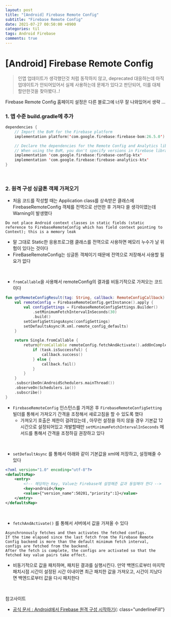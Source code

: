 ```yaml
---
layout: post
title: "[Android] Firebase Remote Config"
subtitle: "Firebase Remote Config"
date: 2021-07-27 00:50:00 +0900
categories: til
tags: Android Firebase
comments: true
---
```




# [Android] Firebase Remote Config



> 인앱 업데이트가 생각했던것 처럼 동작하지 않고, deprecated 대응하는데 아직 업데이트가 안되어있어서 실제 사용하는데 문제가 있다고 판단되어, 이를 대체 할만한것을 찾아봤다..!



Firebase Remote Config 홈페이지 설정은 다른 블로그에 너무 잘 나와있어서 생략 ...



### 1. 앱 수준 build.gradle에 추가

```kotlin
dependencies {
    // Import the BoM for the Firebase platform
    implementation platform('com.google.firebase:firebase-bom:26.5.0')

    // Declare the dependencies for the Remote Config and Analytics libraries
    // When using the BoM, you don't specify versions in Firebase library dependencies
    implementation 'com.google.firebase:firebase-config-ktx'
    implementation 'com.google.firebase:firebase-analytics-ktx'
}
```

</br>

### 2. 원격 구성 싱글톤 객체 가져오기

- 처음 코드를 작성할 때는 Application class를 상속받은 클래스에 FirebaseRemoteConfig 객체를 전역으로 선언한 후 가져다 쓸 생각이였는데 Warning이 발생했다

```text
Do not place Android context classes in static fields (static reference to FirebaseRemoteConfig which has field context pointing to Context); this is a memory leak
```

- 말 그대로 Static한 응용프로그램 클래스를 전역으로 사용하면 메모리 누수가 날 위험이 있다는 것이다
- FireBaseRemoteConfig는 싱글톤 객체이기 때문에 전역으로 저장해서 사용할 필요가 없다

</br>

- `fromCallable`을 사용해서 remoteConfig의 결과를 비동기적으로 가져오는 코드이다

```kotlin
fun getRemoteConfigResult(tag: String, callback: RemoteConfigCallback): Disposable {
    val remoteConfig = FirebaseRemoteConfig.getInstance().apply {
        val configSettings = FirebaseRemoteConfigSettings.Builder()
            .setMinimumFetchIntervalInSeconds(30)
            .build()
        setConfigSettingsAsync(configSettings)
        setDefaultsAsync(R.xml.remote_config_defaults)
    }
	
    return Single.fromCallable {
        return@fromCallable remoteConfig.fetchAndActivate().addOnCompleteListener { task ->
            if (task.isSuccessful) {
                callback.success()
            } else {
                callback.fail()
            }
        }
    }
    .subscribeOn(AndroidSchedulers.mainThread())
    .observeOn(Schedulers.io())
    .subscribe()
}
```

- `FirebaseRemoteConfig` 인스턴스를 가져온 후 `FirebaseRemoteConfigSetting` 빌더를 통해서 가져오기 간격을 조정해서 새로고침을 할 수 있도록 했다
    - 가져오기 호출은 제한이 걸려있는데 , 아무런 설정을 하지 않을 경우 기본값 12시간으로 설정되어있고 개발할때만 `setMinimumFetchIntervalInSeconds` 메서드를 통해서 간격을 조정하길 권장하고 있다

</br>

- `setDefaultAsync` 를 통해서 아래와 같이 기본값을 xml에 저장하고, 설정해줄 수 있다

```xml
<?xml version="1.0" encoding="utf-8"?>
<defaultsMap>
    <entry>
        <!-- 해당하는 Key, Value는 Firebase에 설정해준 값과 동일해야 한다 -->
        <key>android</key>
        <value>{"version_name":50201,"priority":1}</value>
    </entry>
</defaultsMap>
```

</br>

- `fetchAndActivate()` 를 통해서 서버에서 값을 가져올 수 있다

```
Asynchronously fetches and then activates the fetched configs.
If the time elapsed since the last fetch from the Firebase Remote Config backend is more than the default minimum fetch interval, configs are fetched from the backend.
After the fetch is complete, the configs are activated so that the fetched key value pairs take effect.
```

- 비동기적으로 값을 패치하며, 패치된 결과를 실행시킨다. 만약 백엔드로부터 마지막 패치시점 시간이 설정된 시간 이내이면 최근 패치한 값을 가져오고, 시간이 지났다면 백엔드로부터 값을 다시 패치한다

</br>

참고사이트

- [공식 문서 : Android에서 Firebase 원격 구성 시작하기](https://firebase.google.com/docs/remote-config/use-config-android?hl=ko#kotlin+ktx){: class="underlineFill"}

